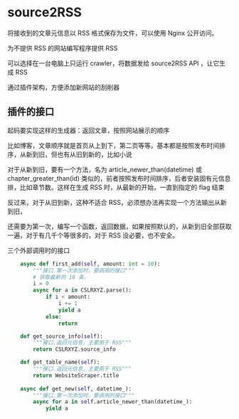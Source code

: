 # source2RSS

将接收到的文章元信息以 RSS 格式保存为文件，可以使用 Nginx 公开访问。

为不提供 RSS 的网站编写程序提供 RSS




可以选择在一台电脑上只运行 crawler，将数据发给 source2RSS API ，让它生成 RSS












通过插件架构，方便添加新网站的刮削器

## 插件的接口

起码要实现这样的生成器：返回文章，按照网站展示的顺序

比如博客，文章顺序就是首页从上到下，第二页等等。基本都是按照发布时间排序，从新到旧，但也有从旧到新的，比如小说

对于从新到旧，要有一个方法，名为 article_newer_than(datetime) 或 chapter_greater_than(id) 类似的，前者按照发布时间排序，后者安装固有元信息排，比如章节数。这样在生成 RSS 时，从最新的开始，一直到指定的 flag 结束

反过来，对于从旧到新，这种不适合 RSS，必须想办法再实现一个方法输出从新到旧，


还需要为第一次，编写一个函数，返回数据，如果按照默认的，从新到旧全部获取一遍，对于有几千个等很多的，对于 RSS 没必要，也不安全。


三个外部调用时的接口

```python
    async def first_add(self, amount: int = 10):
        """接口.第一次添加时，要调用的接口"""
        # 获取最新的 10 条，
        i = 0
        async for a in CSLRXYZ.parse():
            if i < amount:
                i += 1
                yield a
            else:
                return

    def get_source_info(self):
        """接口.返回元信息，主要用于 RSS"""
        return CSLRXYZ.source_info

    def get_table_name(self):
        """接口.返回元信息，主要用于 RSS"""
        return WebsiteScraper.title
        
    async def get_new(self, datetime_):
        """接口.第一次添加时，要调用的接口"""
        async for a in self.article_newer_than(datetime_):
            yield a
```